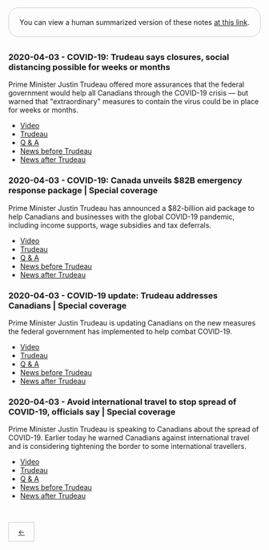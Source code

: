 <div style="border: 1px solid #ccc; padding: 20px; text-align: center; margin-bottom: 30px; border-radius: 20px;">
You can view a human summarized version of these notes <a href="https://www.notion.so/jnadeau/Covid-19-Canadian-PM-Trudeau-Summaries-9055578ceba94368a732b68904eae78f">at this link</a>.
</div>


### 2020-04-03 - COVID-19: Trudeau says closures, social distancing possible for weeks or months
Prime Minister Justin Trudeau offered more assurances that the federal government would help all Canadians through the COVID-19 crisis — but warned that "extraordinary" measures to contain the virus could be in place for weeks or months.

  - [Video](https://www.youtube.com/watch?v=0k8vvTTy5UA)
  - [Trudeau](./2020-04-03/0k8vvTTy5UA/trudeau.md)
  - [Q & A](./2020-04-03/0k8vvTTy5UA/q_a.md)
  - [News before Trudeau](./2020-04-03/0k8vvTTy5UA/pre_news.md)
  - [News after Trudeau](./2020-04-03/0k8vvTTy5UA/post_news.md)

### 2020-04-03 - COVID-19: Canada unveils $82B emergency response package | Special coverage
Prime Minister Justin Trudeau has announced a $82-billion aid package to help Canadians and businesses with the global COVID-19 pandemic, including income supports, wage subsidies and tax deferrals.

  - [Video](https://www.youtube.com/watch?v=AOCvtq_WVzo)
  - [Trudeau](./2020-04-03/AOCvtq_WVzo/trudeau.md)
  - [Q & A](./2020-04-03/AOCvtq_WVzo/q_a.md)
  - [News before Trudeau](./2020-04-03/AOCvtq_WVzo/pre_news.md)
  - [News after Trudeau](./2020-04-03/AOCvtq_WVzo/post_news.md)

### 2020-04-03 - COVID-19 update: Trudeau addresses Canadians | Special coverage
Prime Minister Justin Trudeau is updating Canadians on the new measures the federal government has implemented to help combat COVID-19.

  - [Video](https://www.youtube.com/watch?v=fuO4NB3AjzU)
  - [Trudeau](./2020-04-03/fuO4NB3AjzU/trudeau.md)
  - [Q & A](./2020-04-03/fuO4NB3AjzU/q_a.md)
  - [News before Trudeau](./2020-04-03/fuO4NB3AjzU/pre_news.md)
  - [News after Trudeau](./2020-04-03/fuO4NB3AjzU/post_news.md)

### 2020-04-03 - Avoid international travel to stop spread of COVID-19, officials say | Special coverage
Prime Minister Justin Trudeau is speaking to Canadians about the spread of COVID-19. Earlier today he warned Canadians against international travel and is considering tightening the border to some international travellers.

  - [Video](https://www.youtube.com/watch?v=JVMZC952AwE)
  - [Trudeau](./2020-04-03/JVMZC952AwE/trudeau.md)
  - [Q & A](./2020-04-03/JVMZC952AwE/q_a.md)
  - [News before Trudeau](./2020-04-03/JVMZC952AwE/pre_news.md)
  - [News after Trudeau](./2020-04-03/JVMZC952AwE/post_news.md)

<div style='border: 1px solid #ccc; display: inline-block; padding: 0; margin-top: 30px;'>
  <a style='display: inline-block; padding: 10px 0; width: 50px; text-align: center; ' href='./PAGE_3'>←</a>
</div>